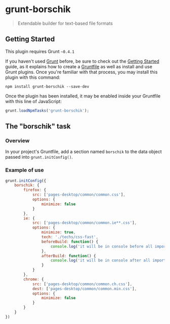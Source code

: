 # grunt-borschik

> Extendable builder for text-based file  formats

## Getting Started
This plugin requires Grunt `~0.4.1`

If you haven't used [Grunt](http://gruntjs.com/) before, be sure to check out the [Getting Started](http://gruntjs.com/getting-started) guide, as it explains how to create a [Gruntfile](http://gruntjs.com/sample-gruntfile) as well as install and use Grunt plugins. Once you're familiar with that process, you may install this plugin with this command:

```shell
npm install grunt-borschik --save-dev
```

Once the plugin has been installed, it may be enabled inside your Gruntfile with this line of JavaScript:

```js
grunt.loadNpmTasks('grunt-borschik');
```

## The "borschik" task

### Overview
In your project's Gruntfile, add a section named `borschik` to the data object passed into `grunt.initConfig()`.

### Example of use

```js
grunt.initConfig({
    borschik: {
        firefox: {
            src: ['pages-desktop/common/common.css'],
            options: {
                minimize: false
            }
        },
        ie: {
            src: ['pages-desktop/common/common.ie**.css'],
            options: {
                minimize: true,
                tech: './techs/css-fast',
                beforeBuild: function() {
                    console.log('it will be in console before all imports');
                },
                afterBuild: function() {
                    console.log('it will be in console after all imports');
                }
            }
        },
        chrome: {
            src: ['pages-desktop/common/common.ch.css'],
            dest: ['pages-desktop/common/common.min.css'],
            options: {
                minimize: false
            }
        }
    }
})
```



